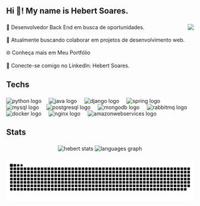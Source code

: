 <h2 align="left">Hi 👋! My name is Hebert Soares.</h2>

###

<img align="right" height="150" src="https://media1.tenor.com/m/GbIhyvdAW1AAAAAC/hxh-killua.gif"  />

###

###

<p align="left">🚀 Desenvolvedor Back End em busca de oportunidades.<br><br>🔗 Atualmente buscando colaborar em projetos de desenvolvimento web.<br><br>🌐 Conheça mais em Meu Portfólio<br><br>👥 Conecte-se comigo no LinkedIn: Hebert Soares.</p>

### 

<h2 align="left">Techs</h2>

###

<div align="left">
  <img src="https://skillicons.dev/icons?i=py" height="40" alt="python logo"  />
  <img width="12" />
  <img src="https://skillicons.dev/icons?i=java" height="40" alt="java logo"  />
  <img width="12" />
  <img src="https://skillicons.dev/icons?i=django" height="40" alt="django logo"  />
  <img width="12" />
  <img src="https://skillicons.dev/icons?i=spring" height="40" alt="spring logo"  />
  <img width="12" />
  <img src="https://skillicons.dev/icons?i=mysql" height="40" alt="mysql logo"  />
  <img width="12" />
  <img src="https://skillicons.dev/icons?i=postgres" height="40" alt="postgresql logo"  />
  <img width="12" />
  <img src="https://skillicons.dev/icons?i=mongodb" height="40" alt="mongodb logo"  />
  <img width="12" />
  <img src="https://skillicons.dev/icons?i=rabbitmq" height="40" alt="rabbitmq logo"  />
  <img width="12" />
  <img src="https://skillicons.dev/icons?i=docker" height="40" alt="docker logo"  />
  <img width="12" />
  <img src="https://skillicons.dev/icons?i=nginx" height="40" alt="nginx logo"  />
  <img width="12" />
  <img src="https://skillicons.dev/icons?i=aws" height="40" alt="amazonwebservices logo"  />
</div>

###

<h2 align="left">Stats</h2>

###
<div align="center">
    <img width="42%" src="https://github-readme-stats.vercel.app/api?username=HebertFSoares&show_icons=true&theme=dark" alt="hebert stats"/>
    <img src="https://github-readme-stats.vercel.app/api/top-langs?username=HebertFSoares&locale=en&hide_title=false&layout=compact&card_width=320&langs_count=6&theme=dark&hide_border=false&order=2" height="150" alt="languages graph"  />
</div>

###

<img src="https://raw.githubusercontent.com/HebertFSoares/HebertFSoares/output/snake.svg" alt="Snake animation" />

###

